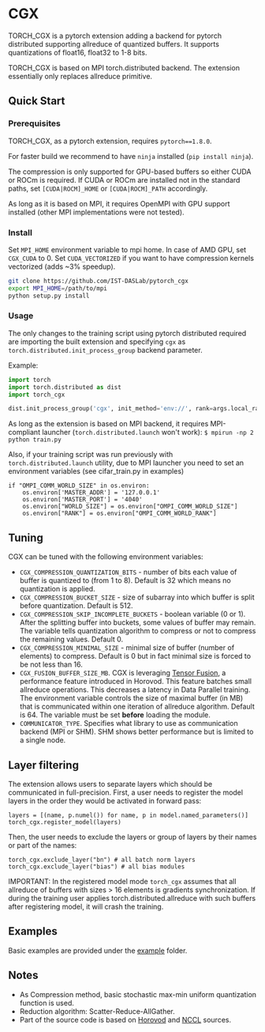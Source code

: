 # CGX

TORCH_CGX is a pytorch extension adding a backend for pytorch distributed supporting allreduce of quantized buffers.
It supports quantizations of float16, float32 to 1-8 bits.

TORCH_CGX is based on MPI torch.distributed backend. The extension essentially only replaces allreduce primitive.

## Quick Start

### Prerequisites
TORCH_CGX, as a pytorch extension, requires `pytorch==1.8.0`.

For faster build we recommend to have `ninja` installed (`pip install ninja`).

The compression is only supported for GPU-based buffers so either CUDA or ROCm is required.
If CUDA or ROCm are installed not in the standard paths, set `[CUDA|ROCM]_HOME` or `[CUDA|ROCM]_PATH` accordingly. 

As long as it is based on MPI, it requires OpenMPI with GPU support installed (other MPI implementations were not tested).

### Install
Set `MPI_HOME` environment variable to mpi home. In case of AMD GPU, set `CGX_CUDA` to 0.
Set `CUDA_VECTORIZED` if you want to have compression kernels vectorized (adds ~3% speedup).
```bash
git clone https://github.com/IST-DASLab/pytorch_cgx
export MPI_HOME=/path/to/mpi
python setup.py install
```

### Usage
The only changes to the training script using pytorch distributed required
 are importing the built extension and specifying `cgx` as `torch.distributed.init_process_group` backend parameter.
 
Example:
``` python
import torch
import torch.distributed as dist
import torch_cgx

dist.init_process_group('cgx', init_method='env://', rank=args.local_rank)
```

As long as the extension is based on MPI backend, it requires MPI-compliant launcher (`torch.distributed.launch` won't work):
`$ mpirun -np 2 python train.py`

Also, if your training script was run previously with `torch.distributed.launch` utility, due to MPI launcher you need to set an environment variables (see cifar_train.py in examples)
```
if "OMPI_COMM_WORLD_SIZE" in os.environ:
    os.environ['MASTER_ADDR'] = '127.0.0.1'
    os.environ['MASTER_PORT'] = '4040'
    os.environ["WORLD_SIZE"] = os.environ["OMPI_COMM_WORLD_SIZE"]
    os.environ["RANK"] = os.environ["OMPI_COMM_WORLD_RANK"]
```

## Tuning
CGX can be tuned with the following environment variables:

- `CGX_COMPRESSION_QUANTIZATION_BITS` - number of bits each value of buffer is quantized to (from 1 to 8). Default is 32 which means no quantization is applied.
- `CGX_COMPRESSION_BUCKET_SIZE` - size of subarray into which buffer is split before quantization. Default is 512.
- `CGX_COMPRESSION_SKIP_INCOMPLETE_BUCKETS` - boolean variable (0 or 1). After the splitting buffer into buckets, some values of buffer may remain. The variable tells quantization algorithm to compress or not to compress the remaining values. Default 0.
- `CGX_COMPRESSION_MINIMAL_SIZE` - minimal size of buffer (number of elements) to compress. Default is 0 but in fact minimal size is forced to be not less than 16.
- `CGX_FUSION_BUFFER_SIZE_MB`. CGX is leveraging [Tensor Fusion](https://github.com/horovod/horovod#tensor-fusion), a performance feature introduced in Horovod. This feature batches small allreduce operations. This decreases a latency in Data Parallel training. The environment variable controls the size of maximal buffer (in MB) that is communicated within one iteration of allreduce algorithm. Default is 64. The variable must be set **before** loading the module.
- `COMMUNICATOR_TYPE`. Specifies what library to use as communication backend (MPI or SHM). SHM shows better performance but is limited to a single node.

## Layer filtering
The extension allows users to separate layers which should be communicated in full-precision.
First, a user needs to register the model layers in the order they would be activated in forward pass:
```
layers = [(name, p.numel()) for name, p in model.named_parameters()]
torch_cgx.register_model(layers)
```
Then, the user needs to exclude the layers or group of layers by their names or part of the names:
```
torch_cgx.exclude_layer("bn") # all batch norm layers
torch_cgx.exclude_layer("bias") # all bias modules
```

IMPORTANT: In the registered model mode `torch_cgx` assumes that all allreduce of buffers with sizes > 16 elements is gradients synchronization.
If during the training user applies torch.distributed.allreduce with such buffers after registering model, it will crash the training.  
## Examples

Basic examples are provided under the [example](example) folder.

## Notes
 - As Compression method, basic stochastic max-min uniform quantization function is used.
 - Reduction algorithm: Scatter-Reduce-AllGather.
 - Part of the source code is based on [Horovod](https://github.com/horovod/horovod) and [NCCL](https://github.com/NVIDIA/nccl) sources.